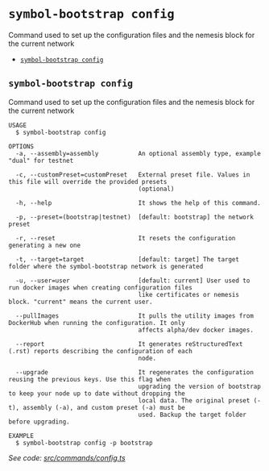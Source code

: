 `symbol-bootstrap config`
=========================

Command used to set up the configuration files and the nemesis block for the current network

* [`symbol-bootstrap config`](#symbol-bootstrap-config)

## `symbol-bootstrap config`

Command used to set up the configuration files and the nemesis block for the current network

```
USAGE
  $ symbol-bootstrap config

OPTIONS
  -a, --assembly=assembly           An optional assembly type, example "dual" for testnet

  -c, --customPreset=customPreset   External preset file. Values in this file will override the provided presets
                                    (optional)

  -h, --help                        It shows the help of this command.

  -p, --preset=(bootstrap|testnet)  [default: bootstrap] the network preset

  -r, --reset                       It resets the configuration generating a new one

  -t, --target=target               [default: target] The target folder where the symbol-bootstrap network is generated

  -u, --user=user                   [default: current] User used to run docker images when creating configuration files
                                    like certificates or nemesis block. "current" means the current user.

  --pullImages                      It pulls the utility images from DockerHub when running the configuration. It only
                                    affects alpha/dev docker images.

  --report                          It generates reStructuredText (.rst) reports describing the configuration of each
                                    node.

  --upgrade                         It regenerates the configuration reusing the previous keys. Use this flag when
                                    upgrading the version of bootstrap to keep your node up to date without dropping the
                                    local data. The original preset (-t), assembly (-a), and custom preset (-a) must be
                                    used. Backup the target folder before upgrading.

EXAMPLE
  $ symbol-bootstrap config -p bootstrap
```

_See code: [src/commands/config.ts](https://github.com/nemtech/symbol-bootstrap/blob/v0.3.2-alpha-202101111534/src/commands/config.ts)_
